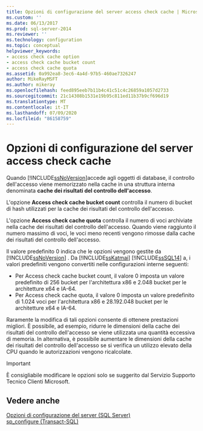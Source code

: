 ```yaml
---
title: Opzioni di configurazione del server access check cache | Microsoft Docs
ms.custom: ''
ms.date: 06/13/2017
ms.prod: sql-server-2014
ms.reviewer: ''
ms.technology: configuration
ms.topic: conceptual
helpviewer_keywords:
- access check cache option
- access check cache bucket count
- access check cache quota
ms.assetid: 0a992ea8-3ec6-4a4d-97b5-460ae7326247
author: MikeRayMSFT
ms.author: mikeray
ms.openlocfilehash: feed895eeb7b11b4c41c51c4c26859a1057d2733
ms.sourcegitcommit: 21c14308b1531e19b95c811ed11b37b9cf696d19
ms.translationtype: MT
ms.contentlocale: it-IT
ms.lasthandoff: 07/09/2020
ms.locfileid: "86158759"
---
```

# <a name="access-check-cache-server-configuration-options"></a>Opzioni di configurazione del server access check cache
Quando [!INCLUDE[ssNoVersion](../../includes/ssnoversion-md.md)]accede agli oggetti di database, il controllo dell'accesso viene memorizzato nella cache in una struttura interna denominata **cache dei risultati del controllo dell'accesso**. 
  
L'opzione **Access check cache bucket count** controlla il numero di bucket di hash utilizzati per la cache dei risultati del controllo dell'accesso. 

L'opzione **Access check cache quota** controlla il numero di voci archiviate nella cache dei risultati del controllo dell'accesso. Quando viene raggiunto il numero massimo di voci, le voci meno recenti vengono rimosse dalla cache dei risultati del controllo dell'accesso.
  
Il valore predefinito 0 indica che le opzioni vengono gestite da [!INCLUDE[ssNoVersion](../../includes/ssnoversion-md.md)] . Da [!INCLUDE[ssKatmai](../../includes/ssKatmai-md.md)] [!INCLUDE[ssSQL14](../../includes/sssql14-md.md)] a, i valori predefiniti vengono convertiti nelle configurazioni interne seguenti:
-   Per Access check cache bucket count, il valore 0 imposta un valore predefinito di 256 bucket per l'architettura x86 e 2.048 bucket per le architetture x64 e IA-64.
-   Per Access check cache quota, il valore 0 imposta un valore predefinito di 1.024 voci per l'architettura x86 e 28.192.048 bucket per le architetture x64 e IA-64.

Raramente la modifica di tali opzioni consente di ottenere prestazioni migliori. È possibile, ad esempio, ridurre le dimensioni della cache dei risultati del controllo dell'accesso se viene utilizzata una quantità eccessiva di memoria. In alternativa, è possibile aumentare le dimensioni della cache dei risultati del controllo dell'accesso se si verifica un utilizzo elevato della CPU quando le autorizzazioni vengono ricalcolate.

> [!IMPORTANT]
> È consigliabile modificare le opzioni solo se suggerito dal Servizio Supporto Tecnico Clienti Microsoft.
  
## <a name="see-also"></a>Vedere anche  
 [Opzioni di configurazione del server &#40;SQL Server&#41;](server-configuration-options-sql-server.md)   
 [sp_configure &#40;Transact-SQL&#41;](/sql/relational-databases/system-stored-procedures/sp-configure-transact-sql)  
  
  

